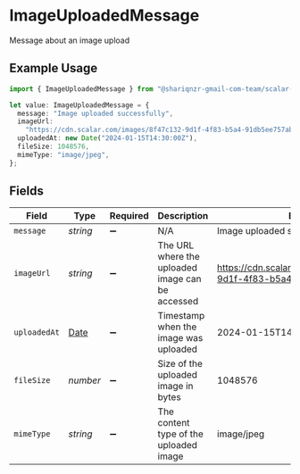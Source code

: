 # ImageUploadedMessage

Message about an image upload

## Example Usage

```typescript
import { ImageUploadedMessage } from "@shariqnzr-gmail-com-team/scalar-galaxy-typescript/models/components";

let value: ImageUploadedMessage = {
  message: "Image uploaded successfully",
  imageUrl:
    "https://cdn.scalar.com/images/8f47c132-9d1f-4f83-b5a4-91db5ee757ab.jpg",
  uploadedAt: new Date("2024-01-15T14:30:00Z"),
  fileSize: 1048576,
  mimeType: "image/jpeg",
};
```

## Fields

| Field                                                                                         | Type                                                                                          | Required                                                                                      | Description                                                                                   | Example                                                                                       |
| --------------------------------------------------------------------------------------------- | --------------------------------------------------------------------------------------------- | --------------------------------------------------------------------------------------------- | --------------------------------------------------------------------------------------------- | --------------------------------------------------------------------------------------------- |
| `message`                                                                                     | *string*                                                                                      | :heavy_minus_sign:                                                                            | N/A                                                                                           | Image uploaded successfully                                                                   |
| `imageUrl`                                                                                    | *string*                                                                                      | :heavy_minus_sign:                                                                            | The URL where the uploaded image can be accessed                                              | https://cdn.scalar.com/images/8f47c132-9d1f-4f83-b5a4-91db5ee757ab.jpg                        |
| `uploadedAt`                                                                                  | [Date](https://developer.mozilla.org/en-US/docs/Web/JavaScript/Reference/Global_Objects/Date) | :heavy_minus_sign:                                                                            | Timestamp when the image was uploaded                                                         | 2024-01-15T14:30:00Z                                                                          |
| `fileSize`                                                                                    | *number*                                                                                      | :heavy_minus_sign:                                                                            | Size of the uploaded image in bytes                                                           | 1048576                                                                                       |
| `mimeType`                                                                                    | *string*                                                                                      | :heavy_minus_sign:                                                                            | The content type of the uploaded image                                                        | image/jpeg                                                                                    |